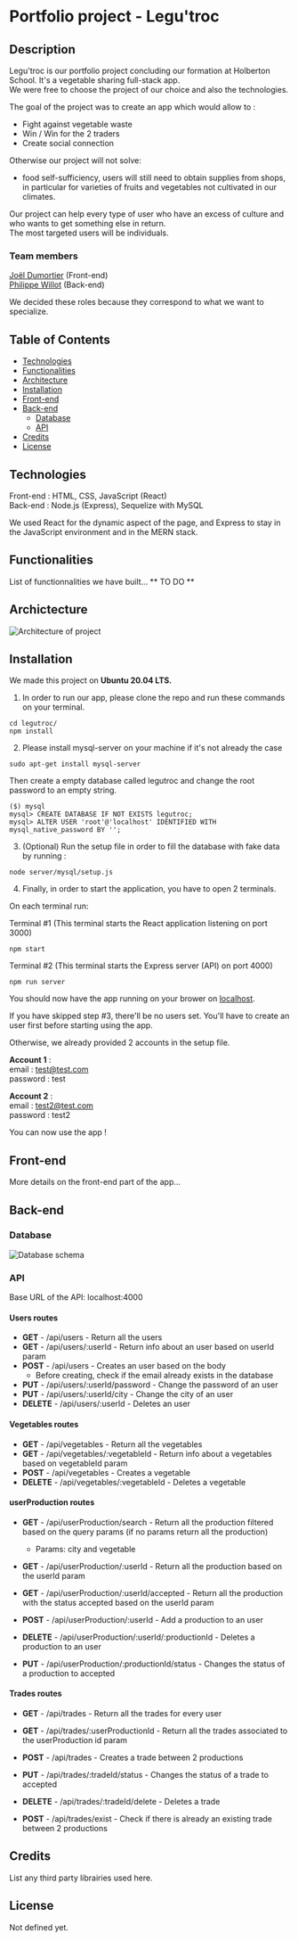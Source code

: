 # Portfolio project - Legu'troc

## Description

Legu'troc is our portfolio project concluding our formation at Holberton School. It's a vegetable sharing full-stack app.\
We were free to choose the project of our choice and also the technologies.

The goal of the project was to create an app which would allow to :

- Fight against vegetable waste
- Win / Win for the 2 traders
- Create social connection

Otherwise our project will not solve:

- food self-sufficiency, users will still need to obtain supplies from shops, in particular for varieties of fruits and vegetables not cultivated in our climates.

Our project can help every type of user who have an excess of culture and who wants to get something else in return.\
The most targeted users will be individuals.

### Team members

[Joël Dumortier](https://github.com/jodt/) (Front-end)\
[Philippe Willot](https://github.com/phwillot/) (Back-end)

We decided these roles because they correspond to what we want to specialize.

## Table of Contents

- [Technologies](#technologies)
- [Functionalities](#functionalities)
- [Architecture](#archictecture)
- [Installation](#installation)
- [Front-end](#front-end)
- [Back-end](#back-end)
  - [Database](#Database)
  - [API](#API)
- [Credits](#credits)
- [License](#license)

## Technologies

Front-end : HTML, CSS, JavaScript (React)\
Back-end : Node.js (Express), Sequelize with MySQL

We used React for the dynamic aspect of the page, and Express to stay in the JavaScript environment and in the MERN stack.

## Functionalities

List of functionnalities we have built... ** TO DO **

## Archictecture

![Architecture of project](https://i.imgur.com/V8QcUxm.png)

## Installation

We made this project on **Ubuntu 20.04 LTS.**

1. In order to run our app, please clone the repo and run these commands on your terminal.

```
cd legutroc/
npm install
```

2. Please install mysql-server on your machine if it's not already the case

```
sudo apt-get install mysql-server
```

Then create a empty database called legutroc and change the root password to an empty string.

```
($) mysql
mysql> CREATE DATABASE IF NOT EXISTS legutroc;
mysql> ALTER USER 'root'@'localhost' IDENTIFIED WITH mysql_native_password BY '';
```

3. (Optional) Run the setup file in order to fill the database with fake data by running :

```
node server/mysql/setup.js
```

4. Finally, in order to start the application, you have to open 2 terminals.

On each terminal run:

Terminal #1 (This terminal starts the React application listening on port 3000)

```
npm start
```

Terminal #2 (This terminal starts the Express server (API) on port 4000)

```
npm run server
```

You should now have the app running on your brower on [localhost](http://localhost:3000).

If you have skipped step #3, there'll be no users set.
You'll have to create an user first before starting using the app.

Otherwise, we already provided 2 accounts in the setup file.

**Account 1** :\
email : test@test.com\
password : test

**Account 2** :\
email : test2@test.com\
password : test2

You can now use the app !

## Front-end

More details on the front-end part of the app...

## Back-end

### Database

![Database schema](https://i.imgur.com/8Qg3edS.png)

### API

Base URL of the API: localhost:4000

#### **Users routes**

- **GET** - /api/users - Return all the users
- **GET** - /api/users/:userId - Return info about an user based on userId param
- **POST** - /api/users - Creates an user based on the body
  - Before creating, check if the email already exists in the database
- **PUT** - /api/users/:userId/password - Change the password of an user
- **PUT** - /api/users/:userId/city - Change the city of an user
- **DELETE** - /api/users/:userId - Deletes an user

#### **Vegetables routes**

- **GET** - /api/vegetables - Return all the vegetables
- **GET** - /api/vegetables/:vegetableId - Return info about a vegetables based on vegetableId param
- **POST** - /api/vegetables - Creates a vegetable
- **DELETE** - /api/vegetables/:vegetableId - Deletes a vegetable

#### **userProduction routes**

- **GET** - /api/userProduction/search - Return all the production filtered based on the query params (if no params return all the production)

  - Params: city and vegetable

- **GET** - /api/userProduction/:userId - Return all the production based on the userId param

- **GET** - /api/userProduction/:userId/accepted - Return all the production with the status accepted based on the userId param

- **POST** - /api/userProduction/:userId - Add a production to an user

- **DELETE** - /api/userProduction/:userId/:productionId - Deletes a production to an user

- **PUT** - /api/userProduction/:productionId/status - Changes the status of a production to accepted

#### **Trades routes**

- **GET** - /api/trades - Return all the trades for every user

- **GET** - /api/trades/:userProductionId - Return all the trades associated to the userProduction id param

- **POST** - /api/trades - Creates a trade between 2 productions

- **PUT** - /api/trades/:tradeId/status - Changes the status of a trade to accepted

- **DELETE** - /api/trades/:tradeId/delete - Deletes a trade

- **POST** - /api/trades/exist - Check if there is already an existing trade between 2 productions

## Credits

List any third party librairies used here.

## License

Not defined yet.
